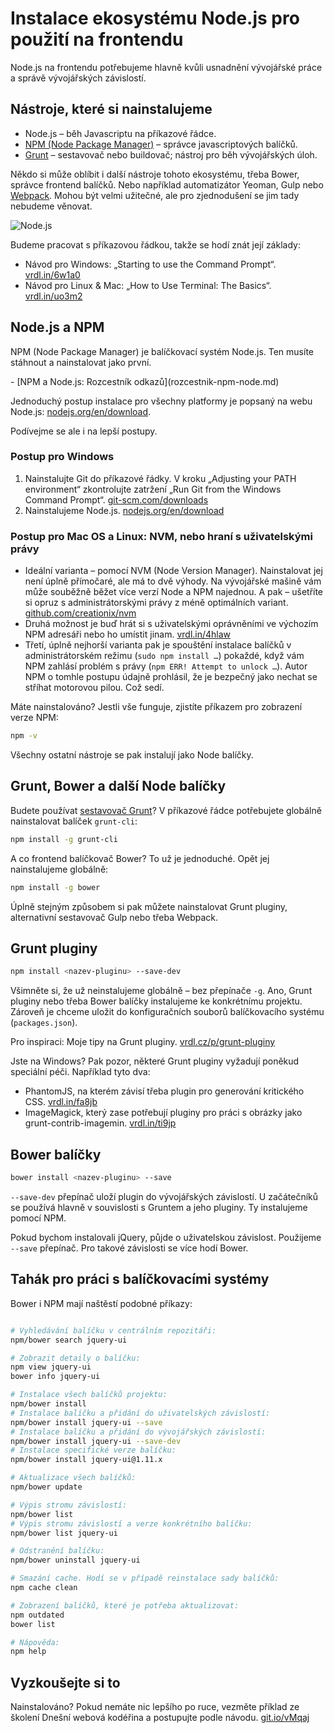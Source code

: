 # Instalace ekosystému Node.js pro použití na frontendu

Node.js na frontendu potřebujeme hlavně kvůli usnadnění vývojářské práce a správě vývojářských závislostí.

## Nástroje, které si nainstalujeme

- Node.js – běh Javascriptu na příkazové řádce.
- [NPM (Node Package Manager)](npm.md)  – správce javascriptových balíčků.
- [Grunt](grunt.md) – sestavovač nebo buildovač; nástroj pro běh vývojářských úloh.

Někdo si může oblíbit i další nástroje tohoto ekosystému, třeba Bower, správce frontend balíčků. Nebo například automatizátor Yeoman, Gulp nebo [Webpack](webpack.md). Mohou být velmi užitečné, ale pro zjednodušení se jim tady nebudeme věnovat.

![Node.js](../dist/images/original/node-js.svg)

Budeme pracovat s příkazovou řádkou, takže se hodí znát její základy: 

- Návod pro Windows: „Starting to use the Command Prompt“. [vrdl.in/6w1a0](http://dosprompt.info/basics.asp)
- Návod pro Linux &amp; Mac: „How to Use Terminal: The Basics“. [vrdl.in/uo3m2](http://mac.appstorm.net/how-to/utilities-how-to/how-to-use-terminal-the-basics/)

## Node.js a NPM

NPM (Node Package Manager) je balíčkovací systém Node.js. Ten musíte stáhnout a nainstalovat jako první.

<div class="related web-only" markdown="1">
- [NPM a Node.js: Rozcestník odkazů](rozcestnik-npm-node.md)
</div>

Jednoduchý postup instalace pro všechny platformy je popsaný na webu Node.js: [nodejs.org/en/download](https://nodejs.org/en/download/). 

Podívejme se ale i na lepší postupy.

### Postup pro Windows

1. Nainstalujte Git do příkazové řádky. V kroku „Adjusting your PATH environment“ zkontrolujte zatržení „Run Git from the Windows Command Prompt“. [git-scm.com/downloads](http://git-scm.com/downloads)
2. Nainstalujeme Node.js. [nodejs.org/en/download](https://nodejs.org/en/download/)

### Postup pro Mac OS a Linux: NVM, nebo hraní s uživatelskými právy 

- Ideální varianta – pomocí NVM (Node Version Manager). Nainstalovat jej není úplně přímočaré, ale má to dvě výhody. Na vývojářské mašině vám může souběžně běžet více verzí Node a NPM najednou. A pak – ušetříte si opruz s administrátorskými právy z méně optimálních variant. [github.com/creationix/nvm](https://github.com/creationix/nvm)
- Druhá možnost je buď hrát si s uživatelskými oprávněními ve výchozím NPM adresáři nebo ho umístit jinam. [vrdl.in/4hlaw](https://docs.npmjs.com/getting-started/fixing-npm-permissions)
- Třetí, úplně nejhorší varianta pak je spouštění instalace balíčků v administrátorském režimu (`sudo npm install …`) pokaždé, když vám NPM zahlásí problém s právy (`npm ERR! Attempt to unlock …`). Autor NPM o tomhle postupu údajně prohlásil, že je bezpečný jako nechat se stříhat motorovou pilou. Což sedí.

Máte nainstalováno? Jestli vše funguje, zjistíte příkazem pro zobrazení verze NPM:

```bash
npm -v
```

Všechny ostatní nástroje se pak instalují jako Node balíčky.

## Grunt, Bower a další Node balíčky

Budete používat [sestavovač Grunt](grunt.md)? V příkazové řádce potřebujete globálně nainstalovat balíček `grunt-cli`:

```bash
npm install -g grunt-cli
```

A co frontend balíčkovač Bower? To už je jednoduché. Opět jej nainstalujeme globálně:

```bash
npm install -g bower
```

Úplně stejným způsobem si pak můžete nainstalovat Grunt pluginy, alternativní sestavovač Gulp nebo třeba Webpack.

## Grunt pluginy

```bash
npm install <nazev-pluginu> --save-dev
```

Všimněte si, že už neinstalujeme globálně – bez přepínače `-g`. Ano, Grunt pluginy nebo třeba Bower balíčky instalujeme ke konkrétnímu projektu. Zároveň je chceme uložit do konfiguračních souborů balíčkovacího systému (`packages.json`).

Pro inspiraci: Moje tipy na Grunt pluginy. [vrdl.cz/p/grunt-pluginy](https://www.vzhurudolu.cz/prirucka/grunt-pluginy)

<!-- AdSnippet -->

Jste na Windows? Pak pozor, některé Grunt pluginy vyžadují poněkud speciální péči. Například tyto dva:

- PhantomJS, na kterém závisí třeba plugin pro generování kritického CSS. [vrdl.in/fa8jb](http://attester.ariatemplates.com/usage/phantom.html)
- ImageMagick, který zase potřebují pluginy pro práci s obrázky jako grunt-contrib-imagemin. [vrdl.in/ti9jp](http://www.imagemagick.org/script/binary-releases.php)


## Bower balíčky

```bash
bower install <nazev-pluginu> --save
```

`--save-dev` přepínač uloží plugin do vývojářských závislostí. U začátečníků se používá hlavně v souvislosti s Gruntem a jeho pluginy. Ty instalujeme pomocí NPM.

Pokud bychom instalovali jQuery, půjde o uživatelskou závislost. Použijeme `--save` přepínač. Pro takové závislosti se více hodí Bower.

## Tahák pro práci s balíčkovacími systémy

Bower i NPM mají naštěstí podobné příkazy:

```bash

# Vyhledávání balíčku v centrálním repozitáři:
npm/bower search jquery-ui

# Zobrazit detaily o balíčku:
npm view jquery-ui
bower info jquery-ui

# Instalace všech balíčků projektu:
npm/bower install
# Instalace balíčku a přidání do uživatelských závislostí:
npm/bower install jquery-ui --save
# Instalace balíčku a přidání do vývojářských závislostí:
npm/bower install jquery-ui --save-dev
# Instalace specifické verze balíčku:
npm/bower install jquery-ui@1.11.x

# Aktualizace všech balíčků:
npm/bower update

# Výpis stromu závislostí:
npm/bower list
# Výpis stromu závislostí a verze konkrétního balíčku:
npm/bower list jquery-ui

# Odstranění balíčku:
npm/bower uninstall jquery-ui

# Smazání cache. Hodí se v případě reinstalace sady balíčků:
npm cache clean

# Zobrazení balíčků, které je potřeba aktualizovat:
npm outdated
bower list

# Nápověda:
npm help

```

## Vyzkoušejte si to

Nainstalováno? Pokud nemáte nic lepšího po ruce, vezměte příklad ze školení Dnešní webová kodéřina a postupujte podle návodu. [git.io/vMqaj](https://github.com/machal/polaroid-example#instalace-projektu)

<!-- AdSnippet -->
